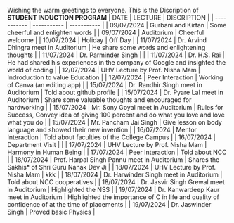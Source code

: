 Wishing the warm greetings to everyone.
This is the Discription of ****STUDENT INDUCTION PROGRAM****
| DATE | LECTURE | DISCRIPTION |
| ----------- | ----------- | ----------- |
| 09/07/2024 | Gurbani and Kirtan | Some cheerful and enlighten words |
| 09/07/2024 | Auditorium | Cheerful welcome |
| 10/07/2024 | Holiday | Off Day |
| 11/07/2024 | Dr. Arvind Dhingra meet in Auditorium |  He share some words and enlightening thoughts |
| 11/07/2024 | Dr. Parminder Singh | | 
| 11/07/2024 | Dr. H.S. Rai | He had shared his experiences in the company of Google and insighted the world of coding |
| 12/07/2024 | UHV Lecture by Prof. Nisha Mam | Indroduction to value Education |
| 12/07/2024 | Peer Interaction | Working of Canva (an editing app) |
| 15/07/2024 | Dr. Randhir Singh meet in Auditorium | Told about github profile |
| 15/07/2024 | Dr. Pyare Lal meet in Auditorium | Share some valuable thoughts and encouraged for hardworking | 
| 15/07/2024 | Mr. Sony Goyal meet in Auditorium | Rules for Success, Convey idea of giving 100 percent and do what you love and love what you do |
| 15/07/2024 | Mr. Pancham Jai Singh | Give lesson on body language and showed their new invention |
| 16/07/2024 | Mentor Interaction | Told about faculties of the College Campus |
| 16/07/2024 | Department Visit | |
| 17/07/2024 | UHV Lecture by Prof. Nisha Mam | Harmony in Human Being |
| 17/07/2024 | Peer Interaction | Told about NCC |
| 18/07/2024 | Prof. Harpal Singh Pannu meet in Auditorium | Shares the Sakhis* of Shri Guru Nanak Dev Ji |
| 18/07/2024 | UHV Lecture by Prof. Nisha Mam | kkk | 
| 18/07/2024 | Dr. Harwinder Singh meet in Auditorium | Told about NCC cooperatives |
| 18/07/2024 | Dr. Jasvir Singh Grewal meet in Auditorium | Highlighted the NSS |
| 19/07/2024 | Dr. Kanwardeep Kaur meet in Auditorium | Highlighted the importance of C in life and quality of confidence of at the time of placements |
| 19/07/2024 | Dr. Jaswinder Singh | Proved basic Physics |



